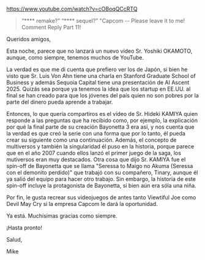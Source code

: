 https://www.youtube.com/watch?v=cOBoqQCcRTQ

> “**** remake?” “**** sequel?” "Capcom -- Please leave it to me! Comment Reply Part 11!

Queridos amigos,

Esta noche, parece que no lanzará un nuevo vídeo Sr. Yoshiki OKAMOTO, aunque, como siempre, tenemos muchos de YouTube. 

La verdad es que me di cuenta que prefiero ver los de Japón, si bien he visto que Sr. Luis Von Ahn tiene una charla en Stanford Graduate School of Business y además Sequoia Capital tiene una presentación de AI Ascent 2025. Quizás sea porque ya tenemos la idea que los startup en EE.UU. al final se han creado para que los jóvenes del país quien no son pobres por la parte del dinero pueda aprende a trabajar. 

Entonces, lo que quería compartiros es el vídeo de Sr. Hideki KAMIYA quien responde a las preguntas que ha recibido como, por ejemplo, la explicación por qué la final parte de su creación Bayonetta 3 era así, y nos cuenta que la verdad es que creó la serie con una forma que por lo tanto, él pueda crear su siguiente como una continuación. Además, el concepto de multiversos y también la singularidad él puso en la historia, porque parece que en el año 2007 cuando ellos lanzó el primer juego de la saga, los mutiversos eran muy destacados. Otra cosa que dijo Sr. KAMIYA fue el spin-off de Bayonetta que se llama "Seressa to Maigo no Akuma (Seressa con el demonito perdido)" que trabajó con su compañero, Tinary, aunque él ya salió del equipo para hacer otro trabajo. Sin embargo, la historia de este spin-off incluye la protagonista de Bayonetta, si bien aún era sóla una niña.

Por fin, le gusta recrear sus videojuegos de antes tanto Viewtiful Joe como Devil May Cry si la empresa Capcom le dará la oportunidad.

Ya está. Muchísimas gracias como siempre.

¡Hasta pronto!

Salud,

Mike 
